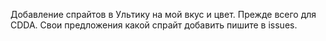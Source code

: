 Добавление спрайтов в Ультику на мой вкус и цвет. Прежде всего для CDDA. Свои предложения какой спрайт добавить пишите в issues.
